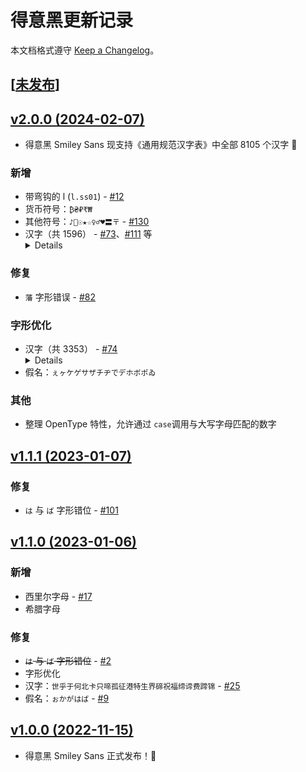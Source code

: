 # 得意黑更新记录

本文档格式遵守 [Keep a Changelog]。

## [[未发布]]

## [v2.0.0 (2024-02-07)]

- 得意黑 Smiley Sans 现支持《通用规范汉字表》中全部 8105 个汉字 🎉

### 新增

- 带弯钩的 l (`l.ss01`) - [#12]
- 货币符号：`₿₴₽₹₩`
- 其他符号：`♪🤍☉★☆♀♂♥〓〒` - [#130]
- 汉字（共 1596） - [#73]、[#111] 等
  <details>
    <code>〇丏乂乸亶亸亹仮伈伋伝伣伭伾佁佖佸佺佽侁侂侘侴侹俍俙俫俵俶倓倕倞倧倴倻偁偓偡偭偰偲傃傉傒傕僇僎僔僰儚儦儳儴冇冏冔冚冧冮冴凓凘凪刬剅剋剕剟劄劼勍勔勚勠匜匼卬厖厾叆叇叒叕叚吔吽呇呣呺咇咉咍咗咡咥咲咺哃哢哱唄唓唝唵啫啴喆喤喺嗐嗞嗮嗰嘅嘚嘡嘢嘥噀噂噇噏嚄嚚嚟嚭嚱囖囧囷圌圐圙圢圫圲坉坋坒坥坬坰坽垈垍垎垏垕垙垚垞垟垯垱垵垺垾垿埆埇埌埗埪埫埵埼堃堉堌堎堐堦堧堨堲堼堽堾塃塅塆塈塝塮塱墈墐墕墘墡墣墦壵壸変夐夬奓奡奭妘妧妭姈姞姤姮姱姶姽娀娞娭娵婌婍婘婞婠婤婫婳婻婼媂媄媆媓媖媞媭媱嫄嫕嫚嫪嫭嫽嬛嬥嬬嬿孅孖宧宬寁尨尪屃屄屌屼屾岃岊岞岠岨峂峃峗峘峛峠峣峧峱峿崀崁崄崌崑崒崚崟崡崶崿嵁嵅嵎嵖嵚嵲嶅嶍嶒嶓嶟嶦嶲巇巉帡帨幖幪庤庱庼廆廋廙弆弇弢弨弶弸彟彧徛忞忳忺恓恔悆悈悢悰惇惎惔惙惛愃愐愔愛愭慆慥慬慭憇憕憙憭憺戣戭戸扂扅扆扊扞扺扽抃抔拃拤挓挦捯捽掞揕揳揾搒摏摛摴摽擿攽敔敩斝斠斶旐旞旴旵旸旻旿昄昇昈昉昐昒昡昣昤昪昫昳昺昽晅晊晐晙晞晢晪晫晱暅暕暲暵暶暿曈曌曚曱朏朓朘朳朸杄杕杙杧杻枅枍枡枲枹柈柊柖柷栐栒栟栴栻桯桲桹梌梠梣梴梼梽梾梿棁棐棓棤棨棪棫棬棻棽椀椆椑椓椛椪椸楋楒楙楨楩楪楯榃榅榎榑榖榰槃槈槚槜槱橑橞橦檞檵櫆欂欸欻歅殣毌毐毑毘毬氹氾氿汈汋汧汫汭沄沇沘沚沨沺泂泃泇泙泚泜洈洑洓洘洢洣洨洩洭洴洸洺洿浉浐浕浛浟浡浥浬浭浰浲涄涍涐涘涢涴淏淜淟淯淴済渟渰渼湉湑湜湝湣湨湲湴溁溇溍溚溞溠溦溵溹滃滆滉滍滘滧滪滫漈漋漖漦漴漷漹漻漼潏潖潟潩潵潽潾澂澛澥澪澭澴澼澽濋濛濩瀌瀍瀔瀱瀼灈炆炌炘炟炣烔烜烝烠烶烺烻焆焌焗焜焞焮煁煃煋煓煙煟煴熇熛熜熥熻燊燋燏燐燚爇爔爚爟牁牂牚牤牥牻犇犨狉狝猄猇猯猰猺獴玃玒玓玕玘玙玚玞玠玡玤玥玦玭玱玶玹玼玿珅珇珋珌珒珕珖珛珝珢珣珦珪珫珰珵珷珸珹珺珽琀琄琇琈琎琔琟琡琤琫琭琯琲瑀瑂瑃瑄瑅瑆瑑瑓瑔瑖瑝瑠瑢瑧瑨瑬瑱瑳璆璈璒璘璟璠璥璪璬璮璱璲瓀瓖瓘瓻甗甡甦甪甴畖畤畬畯疁疍疐疢疭痓瘆癗癿皕皛皞皦皭盉盦盷眊眬眴睄睎瞋瞫矞矰矻矼砄砆砠砫砮砯砵硁硊硍硔硙硚硿碃碈碏碨碶磏磜磡磹磻礌礳礵祂祃祇祊祋祎祏祐祕祲祼祾禋禒禔禘禛禤秬秾稌稑稙穀穄穙穜穟窅窊窎窣窸竑竘竫笯笹筀筜筤筥筦筶筼箓箖篯簃簉簕簝簠簰籥粿糒糵経絜締縠縢繄纮纴纻纼绖绤绹缊缐缞罍罶罽羑羓羕羖羱翀翂翃翈翙翚翛翯翷翾耇耏耑耤耰耲肏肸胈胠胣脟脩脿腒腘腨腯膙臑臜舠舥舲艅艎芃芠芣芼苉苧苾茀茋茓茝茽荁荄荓荖荙莙莝莿菂菈菉菍菓菼萚萣萩萳萹葎葓葖葰葴蒄蒐蒟蒨蒱蒻蓂蓇蓏蓢蔀蔃蔈蔊蕗蕰薁薙薢薳薸薿藟藠藦藨蘘虒虓虤虷虸蚄蚆蚲蛃蜄蜎蜐蝘蝲螠螣螱蟏蟫蠋衃衎衒衠袆袗袪袯袿裈裛褕褟褯襕襚襜襫觃觟觭觱觿訄訚詟讱讻诇诐谞谼谿豗豨豮貆赑赒赗赟赪趯跂跐跱跶踒踦踶蹅蹐蹓蹚蹜蹢蹽蹾轪辀辌辒辻辿迺逴遆適遹邘邠邨邲邽邿郃郈郚郤郪郿鄀鄃鄅鄌鄑鄗鄘鄚鄜鄠鄫酂酅酦酺醨醾釐鋆钖钘铏铚铦铻锜锧锳锽镃镈镋镕镚镠镮镴镵閤閪闿阇阘阫陎陑陞隃隩隺雊雱霅霨靬靰靸靺靽靿鞁鞡鞧鞨鞬鞮鞳韂韨颋颎颙飏飐飔飗饳饸饹饻馃馉馌馝馞馧驲骃骉骍骎骕骙骦骹髃髎髢髽鬒鬘鬶鬷魆魋鱽鱾鲀鲃鲉鲊鲌鲏鲖鲗鲘鲙鲝鲪鲬鲯鲹鲾鲿鳀鳁鳂鳈鳉鳑鳒鳚鳛鳠鳡鳣鳤鳴鵺鸤鸧鸮鸰鸻鸼鹀鹍鹐鹒鹔鹖鹙鹝鹟鹠鹡鹢鹮鹯鹲鹴麀麑麖麹黇黡鼒鼩鼫鼱齁齇齉龁龂龍龢鿍鿎鿏鿔鿫鿬鿭㑇㑊㕮㘎㙍㙘㙦㛃㛚㛹㞞㟃㠇㠓㤘㥄㧐㧑㧟㫰㬊㬎㬚㭎㭕㮾㰀㳇㳘㳚㴔㵐㶲㸆㸌㺄㻬㽏㿠䁖䂮䃅䃎䅟䇚䌹䎃䎖䏝䏡䏲䐃䓖䓛䓨䓫䓬䗖䗛䗪䗴䜣䝙䢺䢼䣘䥽䦃䲟䲠䲢䴓䴔䴕䴖䴗䴘䴙䶮𠅤𠙶𠳐𡎚𡐓𣗋𣲗𣲘𣸣𤧛𤩽𤫉𥔲𥕢𥖨𥻗𦈡𦒍𦙶𦝼𦭜𦰡𧿹𨐈𨙸𨚕𨟠𨭉𨱇𨱏𨱑𨱔𨺙𩽾𩾃𩾌𪟝𪣻𪤗𪨊𪨰𪨶𪩘𪾢𫄧𫄨𫄷𫄸𫇭𫌀𫍣𫍯𫍲𫍽𫐄𫐐𫐓𫑡𫓧𫓯𫓶𫓹𫔍𫔎𫔶𫖮𫖯𫖳𫗧𫗴𫘜𫘝𫘦𫘧𫘨𫘪𫘬𫚕𫚖𫚭𫛭𫞩𫟅𫟦𫟷𫟹𫟼𫠆𫠊𫠜𫢸𫫇𫭟𫭢𫭼𫮃𫰛𫵷𫶇𫷷𫸩𬀩𬀪𬂩𬃊𬇕𬇙𬇹𬉼𬊈𬊤𬍛𬍡𬍤𬒈𬒔𬒗𬕂𬘓𬘘𬘡𬘩𬘫𬘬𬘭𬘯𬙂𬙊𬙋𬜬𬜯𬞟𬟁𬟽𬣙𬣞𬣡𬣳𬤇𬤊𬤝𬨂𬨎𬩽𬪩𬬩𬬭𬬮𬬱𬬸𬬹𬬻𬬿𬭁𬭊𬭎𬭚𬭛𬭤𬭩𬭬𬭯𬭳𬭶𬭸𬭼𬮱𬮿𬯀𬯎𬱖𬱟𬳵𬳶𬳽𬳿𬴂𬴃𬴊𬶋𬶍𬶏𬶐𬶟𬶠𬶨𬶭𬶮𬷕𬸘𬸚𬸣𬸦𬸪𬹼𬺈𬺓𲍿</code>
  </details>

### 修复

- `藩` 字形错误 - [#82]

### 字形优化

- 汉字（共 3353） - [#74]
  <details>
    <code>上不与丐且丕世丙丛东丞两个中串临乃久么义之乌乏乒乓习乱乾了予争五亘些亡亨亩享京亭亵仁仂仃仍从代仰仵件价任份企伊伎休会伞伟伥伦伪伲伴伶伽但低住佐佑何佘余佚佛你佩佯佼使侈侉例侍侑供依侠侦侧侬便俄俊俐俑俗俘俞俟俱俸俺俾倌倍倒倘倚倜倥倦倨倪倭倮债偃假偈偎偕做偬偶偷偻偾傅傈傣傥傧傺像僚僧僳僵僻儇儋元兄先光克免兑兔兖党兜兮共兵其具典兼兽冁冈册冗写冠冢冤冰冱冲决况冶冻冼冽净凉凋减凯凳凶出函刀刁刃分刍列刘则创别刮刷刻刿剀剃前剜剡剥剽劂劈劓功加劢助努劫劬劭励劲劳势勇勉勋勒勖勘募勰勹勺勾勿匀匆匍匕匙匪匹卉卑卓单南博卟占卫卮卯印危即卵卿厉厚厢厥厨厮县反变叙叟口古只叭可台史右号叻叼吁吃吆合吊同名后吒吓吗吠吡吣否吧吨吩含听吭吮启吱吴吵吹吻吾呀呆呋呒呓呔呕员呙呜呢周呱呲味呵呶命咋和咖咙咚咝咣咤咦咧咨咩咪咬咯咱咸咿哀哄哆哈哉响哎哏哐哑哒哔哕哗哙哚哝哥哦哮哲哺哽唆唇唉唏唔唛唤唪唬售唷唿啁商啉啐啖啜啡啤啥啦啧啪啭啰啸啼喀喁喂喃善喇喈喋喔喙喜喝喟喧喰喳喵喷喹喻喽嗄嗉嗌嗑嗒嗓嗔嗖嗜嗝嗟嗡嗤嗥嗦嗪嗫嗳嗵嗽嗾嘉嘌嘛嘞嘹嘻嘿噌噔噗噘噜器噱噻噼嚅嚎嚷嚼回因囤园囱固圃圆圈圜土在地场圻址均坊坎坏坐块坛坝坞坟坡坤坦坨坪坫坭坯坶坷坻垅垛垠垢垣垤垦垧垭垮垸埂埃城埏埒埔埕埙埚埝域埤埭埯埸培堂堆堇堋堍堕堙堞堡堤堪堰堵塄塌塔塞塥填塬墀境墉墒墚增墩壤壳夂夏夕外夙多够夤夥央夯头夹奂奄奇奕奖奠奢奥奴奶奸她好妁如妃妄妇妈妊妍妒妓妖妗妙妞妣妤妨妩妪妫妮妯妲妹妻姆姊始姐姑姒姓委姗姘姚姜姝姣姥姨姬姹姻姿威娃娅娆娇娉娌娓娘娜娟娠娣娥娩娱娲娴娶娼婀婆婉婊婕婚婢婧婴婵婶婷婺婿媒媚媛媪媲媳媵媸媾嫁嫂嫉嫌嫒嫔嫖嫘嫜嫠嫡嫣嫦嫩嫫嫱嬉嬗嬲嬴嬷孀孔孕字存孛孟季孥学孬孳孽宁它宅宇守安宋完宗官宛宜实宠审客宣室宪宫害宴家宸宾宿寄寅密富寐寒察寨对射将尉尊尔尕尚尝尥尧尬就尺尼尽尾尿局居屉屋屎屑展属屡屣履屦屿岁岈岑岗岘岩岭岳峁峋峙峡峥峨峪峭峰峻崃崆崇崎崞崦崧崩崭崴崾嵇嵋嵌嵘嵛嵝嵩嵫嵬嵯嶙嶝嶷巅巢差已巴巷巾师希帏帐帑帚帜帝带帧席帮帱常幄幌幔幕幛幞幡幢年庆床序庐底店庚庠度座庭庳庶康庹庾廊廖廪廴延廷建异弄弈弊引弘弛张弥弧弩强录彘彝形彩影征徂徇很徉律徐徕得徜循徭微徼徽忉忌忍忏志忙忡快忭忮忻忽怀态怄怅怊怒怔怖怛怜思怠怡急怦怩怫恂恃恍恒恕恨恪息恰恳恶恿悉悌悒悔悖悚悝悟悦悴悻情惆惊惋惕惘惚惝惟惦惧惨惫惮惰想惴惶愉愕愠愣愤愧慈慊慌慎慨憋憎憔憨憬憷懈懊懋戆戕或戚戡戤截戮戳戴戾房所扒打托扛扣扦扩扫扬扮扯扶技抉把抑抒折抚抠抡抢护抨抬抵拂担拆拍拎拓拖拗拚招拣拥拧拨拱拶拼拾指按挎挖挞挟挡挣挥挨挪振挹挺挽捂捅捉捋捌捍捏捐捕捞损换捧捭据捱捶捷掀掇授掉掊掎掐掠探控掩措掭掸掾揄揆揉揍揎描提插揠握揩揲揸揿搀搁搂搅搋搌搏搐搓搛搜搞搡搭携搿摄摆摇摈摔摘摞摸摹摺撂撅撇撑撖撙撞撩播撰撸操擐擗攉攒攘收改放政故效敉敌教敞敢散敬敲整斌斐斓斜斟斤斩新方旁旃旦旨早旰旱时昂昆昊明昏昕星映春昧昨昭是昱昴昵昼显晃晋晌晏晔晕晗晚晟晡晤普晴晾暂暄暌暖暗暧暨暴曛曦曩曰曲更曹曼曾替有朔朕朗朝未本朱朵杆杌李杏村杓杞束杠来杨杪杯杰杳杵杷杼极林枚果枝枣枧枨枭枰枵架枷柃柏某染柔柘柝柢查柩柰栀栋栌栎树栓栖栗栝样根格栾桀桄桅框案桊桐桓桔桠桢桥桨桩桶桷梁梃梗梢梦梧梨梯梵棂棉棋棍棒棕棚棠棣森棵棼椁椅椋植椐椒椠椤椰椹椽椿楂楗楚楝楞楠楣楦楮楱楷楹楼榀概榆榘榛榜榱榴榷槊槌槎槟槠樗樘樟横樽樾橄橇橐橘橙橛橡橥橱橹橼檄檐檗檠檫欢欣欤欧欲欷欹欺款歃歆歇歉歌歙止正此武歹歼殁殂殃殄殆殇殉殊残殍殒殓殖殚殛殡殪殳殷殿毅每毒毗毙毫毯毵毹毽氅氆氍氏氐氖氧氨氮汀汉汐汗汝江池汤汩汰汲汴汾沂沈沉沌沓沙沟没沤沥沦沪沭沮沲河沸治沼沾沿泉泌法泖泛泡泥泪泫泰泱泺泻泼洇洋洌洎洗洚洛洞津洪洳洵洹活洽流浆浈测济浓浔浙浜浠浦浪浯浴浸浼涂涉涌涎涑涓涔涕涞涣涨涪涫涯涵涿淀淇淋淌淑淙淮混淹添淼清渌渍渐渔渚渝渡渣渥温渫渭渴湄湎湛湟湾源溘溜溢溥溧溪溱溲溴溽滇滋滔滕滞滟满滦滨滴滹漆漓演漠漯漱漳潇潍潜潞潢潦潺潼澄澈澉澌澜澡澹激濂濯瀛瀹灌灏灯灵灸灼灾炀炅炉炊炔炙炫炯炱炸点炻炼烁烂烈烊烘烙烛烦烧烫烬烯烽焉焐焓焕焘焙焯焰焱然煌煤煦照煺熘熨熹燎燔燕燥燧燹爝爨爪爬父爹爽爿片牌牒牖牦牧物牲牺牾犁犄犋犍犯犴犸狁狄狐狒狞狠狨狭狰狷猁猊猓猕猗猝猞猡猫猬献猱猴猸猹獍獐獒獗獠獬獯獾玎玖玢玩玫玮环现玲玺珈珉珍珙珞班球琦琨琪琬琰琳琴琼瑛瑜瑰瑶瑷瑾璁璃璇璋璐璜璧璩璺瓒瓞瓠瓤甏甑甚甜生用甬由町畅界畏畔留畜略番畴畸畹畿疒疔疖疗疙疚疝疟疠疡疣疤疥疫疬疮疯疰疱疲疳疴疵疸疹疼疽疾痂痃痄病症痈痉痊痍痒痔痕痖痘痛痞痢痣痤痦痧痨痪痫痰痱痴痹痼痿瘀瘁瘃瘅瘊瘌瘐瘕瘗瘘瘙瘛瘟瘠瘢瘤瘥瘦瘩瘪瘫瘭瘰瘳瘴瘵瘸瘼瘾瘿癀癃癌癍癔癖癜癞癣癫癯登的皎皑皓皤皱盈监盒盟盥盯盱盼眙真眨眭眯眵眶眼着睁睇睐睚睡睥睦睨睫睬睹睽睾瞀瞄瞌瞍瞠瞪瞬瞭瞰瞻瞽矛矩矮石矶矸矽砀砌砍砑砒砚砜砟砥砩砭砰破砺砾硇硌硎硒硖硪硬确硼碉碌碎碑碓碗碘碚碜碟碥碱碲碴碾磁磅磉磊磋磐磔磕磙磴磷磺礅礓礞礤礴社祈祉祖祗祛祝神祢祥祯祺禄禊禳禾秀秃秆秉秋种科秘秤秦秩秫秭称移秽稀稂稃稆程税稗稚稞稠稹稻稼稿穗穰穷穸突窆窗窜窠窭窳站竞竣竦竭端竺竽竿笃笄笆笈笊笋笏笑笔笕笙笛笞笠笤笥符笨笪笫第笮笱笳笸笺笼笾筅筇等筋筌筏筐筑筒答策筘筚筛筝筠筢筮筱筲筵筷筹筻简箅箍箐箔箕算箜箝管箢箦箧箨箩箪箫箬箭箱箴箸篁篆篇篌篑篓篙篚篝篡篥篦篪篮篱篷篼篾簇簋簌簏簖簦簧簪簸簿籀籁籍米籴粉粑粗粜粟粢粪粱粲粳粹粼糅糈糍糙糠紫絮繁纂红纥约纫纬纭纶纷纸纺纾线练组绅绉绋经绐绑绒绔给绚绛络绝绞统绠绢绣绥继绨绩绪绫绮绱绲绷绸绻缀缃缄缅缌缏缒缔缕缘缙缚缜缡缢缣缤缧缩缪缭缮缯缲缳缴缵罄罅罗罘罚罟罡罢罪置罱罴羊羌美羚羝群羯羸羹羿翊翔翘翡翮翱翳耀而耒耔耕耖耗耘耙耜耠耢耥耦耧耨耩耪耱耻耿聂聊聒联聱肃肄肆肛肝肠肢肤肥肪肱肷肺肽胀胆背胍胎胖胙胚胜胝胥胨胬胯胰胱胳脆脒脓脔脖脯脱脾腆腋腌腐腔腕腠腧腩腭腮腰腱腴腺腼腽腾膂膈膊膑膳膺臀臁臃臆臊自臬臻臼臾舀舁舂舄舅舆舍舐舔舛舡舢舨航舫般舭舯舰舱舳舵舷船舾艄艇艉艋艏艘艚艟艨艮艰艳艴艿芏芒芝芟芡芦芩芪芫芴芷芸芹苔苕苣苤若苦范茄茅茆茉茗茚茨茵茹茺荆荏荑荒荔荡荧荻莆莛莞莠莱莴莺菇菌菜菟菥萁萄萋萎萏萝萨萸落葚葡葬葱葳蒉蒋蒌蒲蒸蒺蒿蓁蓄蓐蓑蓖蓦蔑蔗蔟蔸蔺蔽蕃蕖蕨蕲蕹蕻薄薅薤薨薪藁藉藕藤藩藻蘑蘖蘧虎虢虱虺虻蚂蚝蚣蚤蚧蚺蛆蛘蛛蛞蛤蛳蛹蛾蜂蜃蜊蜍蜒蜓蜚蜜蜞蜣蜥蜩蜮蜱蜷蜾蜿蝓蝠蝤蝥蝰蝶蝻蝼蝽螈螋融螓螗螨螭螯螺蟀蟊蟓蟠蟥蟪蟮蟾蠊蠖蠡蠲衄衅行衍表衬衮衰衷衽衾袁袂袅袈袋袍袒袤袭袱袷袼裁裂装裉裒裔裘裙裟裤裨裰裱裳裴裸裹裼裾褐褒褙褚褛褡褥褫褰襄襞襟西要观规觇觊觋觚觞觥触觫觳詈詹誉讦讧讲讳讴讵讽诀证评诅诈诉诋诌诏诒诓诗诞诟诠诡询诤详诧诨诫语诱说诵诹课诿谀调谄谅谆谈谋谌谍谎谏谐谒谓谔谕谗谙谚谛谠谢谣谥谦谨谪谬谭谰谱谲谵谶豇豉豌象豢豫貂貉貌负贡责账贩贬购贮贯贴贵贶贸贺贻贼贾贿赂资赇赈赋赌赔赕赖赘赙赚赠赡赢赦赧赫赭赴越趋趔趴趺趾跆跏跖跞跟跤跨跪路跺踊踌踝踞踢踣踩踬踱踺踽蹂蹈蹉蹊蹬蹭蹯蹰蹲蹴蹶蹼躁躅躇躔躜身躲躺轩轫轮软轰轱轷轺轾辂辅辈辊辍辏输辕辗辘辞辣辰辱辽迎进迦迨迩迪退逅逋透递逖通速造逡逮逯遐遮遵邀邝邡那邪邬邮邰邱邳邵邶邸邹邻邾郁郄郊郏郑郓郜郝郡郧部郭郯郴郸都鄞鄣鄯鄱酌酐酚酝酩酪酱酵酶酸酿醅醉醌醑醪醭醯醺鋈鍪鎏鏊钎钚钛钢钦钨钫钮钯钲钽铁铂铃铄铆铉铐铗铙铜铞铠铢铣铤铨铪铬铭铮铯铱铲铳铴银铷铸铺铼锄锇锈锊锋锑锔锗错锛锞锟锡锢锣锨锩锫锬锭键锯锲锶锷锸锻锼镁镂镅镇镉镌镍镏镒镔镖镙镜镞镢镣镤镥镧镨镫镬镭镯镰镳镶闭闵闷闽阀阁阂阃阄阋阍阎阐阕阗阙阚阢阮防阶阽陂际陈陋降陨陪陬陴陷隅隆隍隐隔隘障隧隶隼隽集雇雉雏雒霁霆霉霖露靖静靠面靥革靳靴靶靼鞅鞋鞍鞑鞒鞔鞘鞠鞣鞫鞭鞯鞲鞴韧韩韫韬顸项顿颀颁预颌颍颓颚颜颞颠颥颦飒飓飙飚食飧餍餐餮饔饧饨饪饭饮饰饲饴饵饷饽饿馀馁馄馅馆馇馊馋馏馐馑馒馔馕首馗馘馥馨驭驮驯驱驴驵驹驺驽骀骆验骐骑骒骖骚骛骜骝骟骡骥骧骶骺骼髀髁髂髅髌髑髡髦髭髹鬏鬓鬟魄魇魔鱼鲂鲆鲋鲐鲒鲔鲛鲜鲞鲟鲠鲥鲧鲨鲩鲲鲵鲷鲸鲺鲽鳃鳄鳌鳍鳐鳓鳜鳝鳞鳟鳢鸟鸠鸡鸣鸦鸫鸬鸭鸯鸱鸲鸳鸶鸷鸸鸹鸺鸽鸾鸿鹁鹂鹄鹅鹆鹇鹈鹉鹊鹌鹎鹏鹑鹕鹗鹘鹚鹛鹜鹞鹣鹦鹧鹨鹩鹪鹫鹬鹭鹰鹱鹳麇麋麒麸黉黍黎黔默黜黝黟黠黢黥黩黪黯黻黼鼋鼐鼓鼗鼙鼢鼯鼷鼽鼾齄龃龈龉龋龌龙龟𬌗</code>
  </details>
- 假名：`ぇヶケゲサザチヂでデホボポゐ`

### 其他

- 整理 OpenType 特性，允许通过 `case`调用与大写字母匹配的数字

## [v1.1.1 (2023-01-07)]

### 修复

- `は` 与 `ば` 字形错位 - [#101]

## [v1.1.0 (2023-01-06)]

### 新增

- 西里尔字母 - [#17]
- 希腊字母

### 修复

- ~~`は` 与 `ば` 字形错位~~ - [#2]
- 字形优化
- 汉字：`世乎于何北卡只啼孤征港特生界碲祝福缔谛费蹄锦` - [#25]
- 假名：`ぉかがはば` - [#9]

## [v1.0.0 (2022-11-15)]

- 得意黑 Smiley Sans 正式发布！🎉

[Keep a Changelog]: https://keepachangelog.com

[未发布]: https://github.com/atelier-anchor/smiley-sans/compare/v2.0.0...main
[v1.0.0 (2022-11-15)]: https://github.com/atelier-anchor/smiley-sans/compare/3ab4da3...v1.0.0
[v1.1.0 (2023-01-06)]: https://github.com/atelier-anchor/smiley-sans/compare/v1.0.0...v1.1.0
[v1.1.1 (2023-01-07)]: https://github.com/atelier-anchor/smiley-sans/compare/v1.1.0...v1.1.1
[v2.0.0 (2024-02-07)]: https://github.com/atelier-anchor/smiley-sans/compare/v1.1.1...v2.0.0

[#2]: https://github.com/atelier-anchor/smiley-sans/issues/2
[#9]: https://github.com/atelier-anchor/smiley-sans/issues/9
[#12]: https://github.com/atelier-anchor/smiley-sans/issues/12
[#17]: https://github.com/atelier-anchor/smiley-sans/issues/17
[#25]: https://github.com/atelier-anchor/smiley-sans/issues/25
[#73]: https://github.com/atelier-anchor/smiley-sans/issues/73
[#74]: https://github.com/atelier-anchor/smiley-sans/issues/74
[#82]: https://github.com/atelier-anchor/smiley-sans/issues/82
[#101]: https://github.com/atelier-anchor/smiley-sans/issues/101
[#111]: https://github.com/atelier-anchor/smiley-sans/issues/111
[#130]: https://github.com/atelier-anchor/smiley-sans/issues/130
